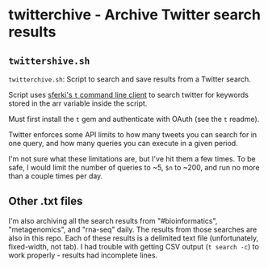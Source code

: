 twitterchive - Archive Twitter search results
=============================================

`twittershive.sh`
-----------------

`twitterchive.sh`: Script to search and save results from a Twitter search.

Script uses [sferki's `t` command line client](https://github.com/sferik/t) to search twitter for keywords stored in the arr variable inside the script.

Must first install the `t` gem and authenticate with OAuth (see the `t` readme).

Twitter enforces some API limits to how many tweets you can search for in one query, and how many queries you can execute in a given period.

I'm not sure what these limitations are, but I've hit them a few times. To be safe, I would limit the number of queries to ~5, `$n` to ~200, and run no more than a couple times per day.


Other .txt files
----------------

I'm also archiving all the search results from "#bioinformatics", "metagenomics", and "rna-seq" daily. The results from those searches are also in this repo. Each of these results is a delimited text file (unfortunately, fixed-width, not tab). I had trouble with getting CSV output (`t search -c`) to work properly - results had incomplete lines.
